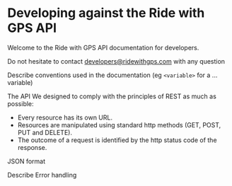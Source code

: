 # Developing against the Ride with GPS API

Welcome to the Ride with GPS API documentation for developers.

Do not hesitate to contact [developers@ridewithgps.com](mailto:developers@ridewithgps.com) with any question

Describe conventions used in the documentation (eg `<variable>` for a ... variable)

The API We designed to comply with the principles of REST as much as possible:

* Every resource has its own URL.
* Resources are manipulated using standard http methods (GET, POST, PUT and DELETE).
* The outcome of a request is identified by the http status code of the response.

JSON format

Describe Error handling

